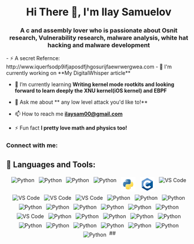 <!--
**IlayTheVuln/IlayTheVuln** is a ✨ _special_ ✨ repository because its `README.md` (this file) appears on your GitHub profile.

</p>
Here are some ideas to get you started: 

- 🔭 I’m currently working on ...
- 🌱 I’m currently learning ...
- 👯 I’m looking to collaborate on ...
- 🤔 I’m looking for help with ...
- 💬 Ask me about ...
- 📫 How to reach me: ...
- 😄 Pronouns: ...
- ⚡ Fun fact: ...
-->

<h1 align="center">Hi There 👋, I'm Ilay Samuelov</h1>
<h3 align="center">A c and assembly lover who is passionate about Osnit research, Vulnerability research, malware analysis, white hat hacking and malware development</h3>
- ⚡ A secret Refernce: http://www.iquerfsodp9ifjaposdfjhgosurijfaewrwergwea.com
- 🔭 I'm currently working on **My DigitalWhisper article**

- 🌱 I’m currently learning **Writing kernel mode rootkits and looking forward to learn deeply the XNU kernel(iOS kernel) and EBPF**

- 💬 Ask me about ** any low level attack you'd like to!**

- 📫 How to reach me **ilaysam00@gmail.com**

- ⚡ Fun fact **I pretty love math and physics too!**

<h3 align="left">Connect with me:</h3>
<p align="left">
</p>

## 🧰 Languages and Tools:
<p align="center">
 <img src="https://play-lh.googleusercontent.com/YrY5n418F1joskaaIE1ou8991mmdEaTR66Mr8fHwuRGIkE9ZSnHeiJc-BcUoeU4dhNZl" alt="Python" height="40" style="vertical-align:top; margin:4px">
 <img src="https://assets.labs.ine.com/web/badges/low/WINDBG.png" alt="Python" height="40" style="vertical-align:top; margin:4px">
  <img src="https://seeklogo.com/images/N/netwide-assembler-nasm-logo-EC5B1109AC-seeklogo.com.png" alt="Python" height="40" style="vertical-align:top; margin:4px">
   


  <img src="https://e7.pngegg.com/pngimages/724/306/png-clipart-c-logo-c-programming-language-icon-letter-c-blue-logo.png" alt="Python" height="40" style="vertical-align:top; margin:4px">
  
<img src="https://raw.githubusercontent.com/github/explore/80688e429a7d4ef2fca1e82350fe8e3517d3494d/topics/python/python.png" alt="Python" height="40" style="vertical-align:top; margin:4px">
  
<img src="https://raw.githubusercontent.com/github/explore/80688e429a7d4ef2fca1e82350fe8e3517d3494d/topics/c/c.png" alt="VS Code" height="40" style="vertical-align:top; margin:4px">
  
  <img src="https://upload.wikimedia.org/wikipedia/commons/d/dd/DOSBox_icon.png" alt="VS Code" height="40" style="vertical-align:top; margin:4px">
  
<img src="https://seeklogo.com/images/K/kali-linux-logo-AED181186E-seeklogo.com.png" alt="VS Code" height="40" style="vertical-align:top; margin:4px">
  
<img src="https://ih1.redbubble.net/image.65324537.3912/flat,750x1000,075,f.jpg" alt="VS Code" height="40" style="vertical-align:top; margin:4px">
  
  <img src="https://www.aircrack-ng.org/resources/aircrack-ng-new-logo.jpg" alt="VS Code" height="40" style="vertical-align:top; margin:4px">
  
<img src="https://www.edureka.co/blog/wp-content/uploads/2018/12/Nmap-Ethical-Hacking-Tools-Edureka.jpg" alt="Python" height="40" style="vertical-align:top; margin:4px">
 
  
  
  <img src="https://www.kali.org/tools/spiderfoot/images/spiderfoot-logo.svg" alt="Python" height="40" style="vertical-align:top; margin:4px">
  
  <img src="https://www.kali.org/tools/dmitry/images/dmitry-logo.svg" alt="Python" height="40" style="vertical-align:top; margin:4px">
  
  <img src="https://www.kali.org/tools/legion/images/legion-logo.svg" alt="Python" height="40" style="vertical-align:top; margin:4px">
  
  <img src="https://www.kali.org/tools/autopsy/images/autopsy-logo.svg" alt="Python" height="40" style="vertical-align:top; margin:4px">
  
  <img src="https://www.kali.org/tools/wfuzz/images/wfuzz-logo.svg" alt="Python" height="40" style="vertical-align:top; margin:4px">
 
 
 
  
 
 <img src="https://kellgon.com/wp-content/uploads/2019/03/John-the-Ripper-Logo.jpg" alt="Python" height="40" style="vertical-align:top; margin:4px">

 <img src="https://www.kali.org/tools/hydra/images/hydra-logo.svg" alt="Python" height="40" style="vertical-align:top; margin:4px">


  
<img src="https://i0.wp.com/cybr.com/wp-content/uploads/2020/06/ettercap-logo.jpg?fit=1000%2C323&ssl=1" alt="Python" height="40" style="vertical-align:top; margin:4px">
  
<img src="https://1000logos.net/wp-content/uploads/2017/03/LINUX-LOGO.png" alt="VS Code" height="40" style="vertical-align:top; margin:4px">
  
<img src="https://i0.wp.com/networkwalks.com/wp-content/uploads/2021/05/Maltego-lab.png?fit=221%2C221&ssl=1" alt="Python" height="40" style="vertical-align:top; margin:4px">
  
 <img src="https://media.licdn.com/dms/image/C4D12AQHszK5pdPwfhg/article-cover_image-shrink_600_2000/0/1558533514732?e=2147483647&v=beta&t=icb7D5HhEt3ieNm7RAnnCxSoy_Tw8JNvWU3K8eQkhMk" alt="Python" height="40" style="vertical-align:top; margin:4px">
  
<img src="https://w7.pngwing.com/pngs/276/718/png-transparent-burp-suite-alt-macos-bigsur-icon-thumbnail.png" alt="Python" height="40" style="vertical-align:top; margin:4px">
  
<img src="https://www.kali.org/tools/binwalk/images/binwalk-logo.svg" alt="Python" height="40" style="vertical-align:top; margin:4px">
  
<img src="https://img.securityinfowatch.com/files/base/cygnus/siw/image/2022/07/tenable_inc_logo_vector.62cdafc3eef66.png?auto=format,compress&fit=fill&fill=blur&w=1200&h=630" alt="Python" height="40" style="vertical-align:top; margin:4px">
  
<img src="https://encrypted-tbn0.gstatic.com/images?q=tbn:ANd9GcTuxQsyds9a8mEaqrjxLlKjVMKaHOm3LYEcRfzj-A9PTpCvni92OcPVaH6KTcMd0_uatLo&usqp=CAU" alt="Python" height="40" style="vertical-align:top; margin:4px">
  
  
  
  
<img src="https://www.kali.org/tools/medusa/images/medusa-logo.svg" alt="Python" height="40" style="vertical-align:top; margin:4px">
  
  <img src="https://www.kali.org/tools/ghidra/images/ghidra-logo.svg" alt="Python" height="40" style="vertical-align:top; margin:4px">
  
  <img src="https://pbs.twimg.com/media/DA_v2edXcAENjun.jpg" alt="Python" height="40" style="vertical-align:top; margin:4px">
  
  <img src="https://www.kali.org/tools/rkhunter/images/rkhunter-logo.svg" alt="Python" height="40" style="vertical-align:top; margin:4px">
  
  <img src="https://www.kali.org/tools/set/images/set-logo.svg" alt="Python" height="40" style="vertical-align:top; margin:4px">
  
  <img src="https://seeklogo.com/images/C/c-sharp-c-logo-02F17714BA-seeklogo.com.png" alt="Python" height="40" style="vertical-align:top; margin:4px">
##
 

